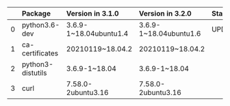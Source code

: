 <!-- markdown-link-check-disable -->

|    | Package           | Version in 3.1.0       | Version in 3.2.0       | Status   |
|---:|:------------------|:-----------------------|:-----------------------|:---------|
|  0 | python3.6-dev     | 3.6.9-1~18.04ubuntu1.4 | 3.6.9-1~18.04ubuntu1.6 | UPDATED  |
|  1 | ca-certificates   | 20210119~18.04.2       | 20210119~18.04.2       |          |
|  2 | python3-distutils | 3.6.9-1~18.04          | 3.6.9-1~18.04          |          |
|  3 | curl              | 7.58.0-2ubuntu3.16     | 7.58.0-2ubuntu3.16     |          |